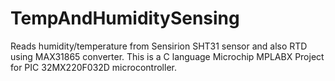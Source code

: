 # TempAndHumiditySensing
Reads humidity/temperature from Sensirion SHT31 sensor and also RTD using MAX31865 converter. This is a C language Microchip MPLABX Project for PIC 32MX220F032D microcontroller.
